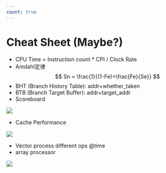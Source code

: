 ```yaml
---
count: true
---
```


# Cheat Sheet (Maybe?)

+ CPU Time = Instruction count * CPI / Clock Rate
+ Amdahl定律
    $$ Sn = \frac{1}{(1-Fe)+\frac{Fe}{Se}} $$ 
+ BHT (Branch History Table): addr+whether_taken
+ BTB (Branch Target Buffer): addr+target_addr
+ Scoreboard

<img src="../6.png" style="max-width: 80%; height: auto;">

+ Cache Performance

<img src="../9.png" style="max-width: 80%; height: auto;">

+ Vector process different ops @time
+ array processor

<img src="../10.png" style="max-width: 80%; height: auto;">